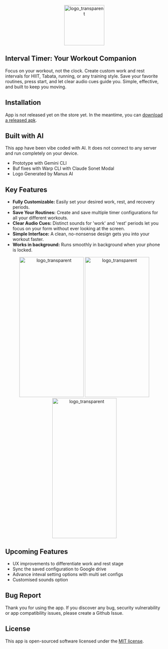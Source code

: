<p align="center">
<img width="128" height="128" alt="logo_transparent" src="https://github.com/user-attachments/assets/0cb8bc80-bef5-4063-8667-1fcd7a326752" />
</p>

## Interval Timer: Your Workout Companion
  Focus on your workout, not the clock. Create custom work and rest intervals for HIIT, Tabata, running, or
  any training style. Save your favorite routines, press start, and let clear audio cues guide you. Simple,
  effective, and built to keep you moving.

## Installation
App is not released yet on the store yet. In the meantime, you can [download a released apk](https://github.com/hemc4/interval-timer/tree/main/releases/v1).

## Built with AI
This app have been vibe coded with AI. It does not connect to any server and run completely on your device. 

- Prototype with Gemini CLI
- Buf fixes with Warp CLI with Claude Sonet Modal
- Logo Generated by Manus AI


## Key Features
   * __Fully Customizable:__ Easily set your desired work, rest, and recovery periods.
   * __Save Your Routines:__ Create and save multiple timer configurations for all your different workouts.
   * __Clear Audio Cues:__ Distinct sounds for 'work' and 'rest' periods let you focus on your form without ever
     looking at the screen.
   * __Simple Interface:__ A clean, no-nonsense design gets you into your workout faster.
   * __Works in background:__ Runs smoothly in background when your phone is locked.



<p align="center">
<img width="205" height="445" alt="logo_transparent" src="https://github.com/user-attachments/assets/0debcf9b-c5da-4238-8438-10893f3476c3" />
<img width="205" height="445" alt="logo_transparent" src="https://github.com/user-attachments/assets/aad32446-76a4-4350-9f22-efeec5a089be" />
<img width="205" height="445" alt="logo_transparent" src="https://github.com/user-attachments/assets/6edc50b9-a3ac-4c20-ae01-4049197cd391" />
</p>

## Upcoming Features
- UX improvements to differentiate work and rest stage
- Sync the saved configuration to Google drive
- Advance inteval setting options with multi set configs
- Customised sounds option 

## Bug Report

Thank you for using the app. If you discover any bug, security vulnerability or app compatibility issues, please create a Github Issue. 
## License

This app is open-sourced software licensed under the [MIT license](https://opensource.org/licenses/MIT).
